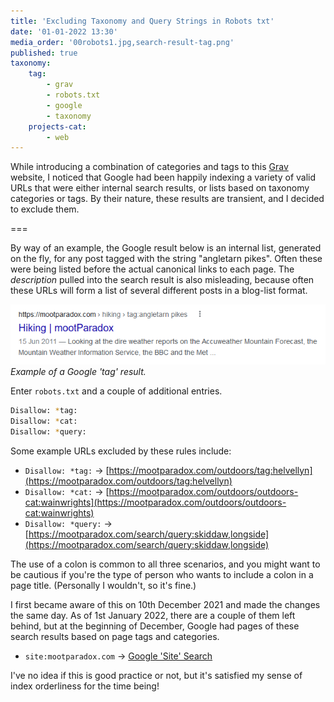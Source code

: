 ```yaml
---
title: 'Excluding Taxonomy and Query Strings in Robots txt'
date: '01-01-2022 13:30'
media_order: '00robots1.jpg,search-result-tag.png'
published: true
taxonomy:
    tag:
        - grav
        - robots.txt
        - google
        - taxonomy
    projects-cat:
        - web
---
```


While introducing a combination of categories and tags to this [Grav](https://getgrav.org/) website, I noticed that Google had been happily indexing a variety of valid URLs that were either internal search results, or lists based on taxonomy categories or tags. By their nature, these results are transient, and I decided to exclude them.

===

By way of an example, the Google result below is an internal list, generated on the fly, for any post tagged with the string "angletarn pikes". Often these were being listed before the actual canonical links to each page. The *description* pulled into the search result is also misleading, because often these URLs will form a list of several different posts in a blog-list format.

![search-result-tag](search-result-tag.png "search-result-tag")
*Example of a Google 'tag' result.*

Enter `robots.txt` and a couple of additional entries.

```bash
Disallow: *tag:
Disallow: *cat:
Disallow: *query:
```

Some example URLs excluded by these rules include:

* `Disallow: *tag:` -> [https://mootparadox.com/outdoors/tag:helvellyn](https://mootparadox.com/outdoors/tag:helvellyn)
* `Disallow: *cat:` -> [https://mootparadox.com/outdoors/outdoors-cat:wainwrights](https://mootparadox.com/outdoors/outdoors-cat:wainwrights)
* `Disallow: *query:` -> [https://mootparadox.com/search/query:skiddaw,longside](https://mootparadox.com/search/query:skiddaw,longside)

The use of a colon is common to all three scenarios, and you might want to be cautious if you're the type of person who wants to include a colon in a page title. (Personally I wouldn't, so it's fine.)

I first became aware of this on 10th December 2021 and made the changes the same day. As of 1st January 2022, there are a couple of them left behind, but at the beginning of December, Google had pages of these search results based on page tags and categories.

* `site:mootparadox.com` -> [Google 'Site' Search](https://www.google.com/search?q=site%3Amootparadox.com)

I've no idea if this is good practice or not, but it's satisfied my sense of index orderliness for the time being!